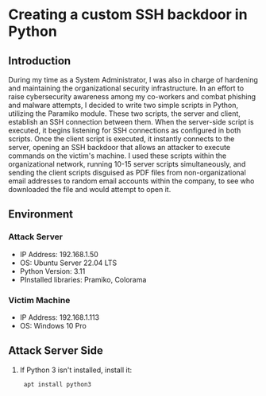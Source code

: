 # Creating a custom SSH backdoor in Python
## Introduction
During my time as a System Administrator, I was also in charge of hardening and maintaining the organizational security infrastructure. In an effort to raise cybersecurity awareness among my co-workers and combat phishing and malware attempts, I decided to write two simple scripts in Python, utilizing the Paramiko module. These two scripts, the server and client, establish an SSH connection between them. When the server-side script is executed, it begins listening for SSH connections as configured in both scripts. Once the client script is executed, it instantly connects to the server, opening an SSH backdoor that allows an attacker to execute commands on the victim's machine. I used these scripts within the organizational network, running 10-15 server scripts simultaneously, and sending the client scripts disguised as PDF files from non-organizational email addresses to random email accounts within the company, to see who downloaded the file and would attempt to open it.

## Environment
### Attack Server
- IP Address: 192.168.1.50
- OS: Ubuntu Server 22.04 LTS
- Python Version: 3.11
- PInstalled libraries: Pramiko, Colorama

### Victim Machine
- IP Address: 192.168.1.113
- OS: Windows 10 Pro

## Attack Server Side
1. If Python 3 isn't installed, install it:
   ```
    apt install python3
   ```
   
